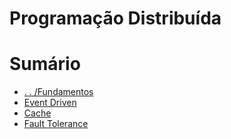 # Programação Distribuída 

# Sumário 

- [. . /Fundamentos](../fundamentals.md)
- [Event Driven](./event-driven/event-driven.md)
- [Cache](./cache/cache.md)
- [Fault Tolerance](./fault-tolerance/fault-tolerance.md)